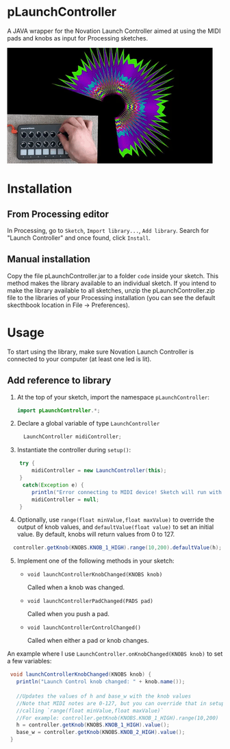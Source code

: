 # pLaunchController
A JAVA wrapper for the Novation Launch Controller aimed at using the MIDI pads and knobs as input for Processing sketches.

![](pLaunchController.gif)

# Installation
## From Processing editor
In Processing, go to `Sketch`, `Import library...`, `Add library`. Search for "Launch Controller" and once found, click `Install`.
## Manual installation
Copy the file pLaunchController.jar to a folder `code` inside your sketch. This method makes the library available to an individual sketch.
If you intend to make the library available to all sketches, unzip the pLaunchController.zip file to the libraries of your Processing installation (you can see the default skecthbook location in File -> Preferences).

# Usage
To start using the library, make sure Novation Launch Controller is connected to your computer (at least one led is lit).
## Add reference to library
  1. At the top of your sketch, import the namespace `pLaunchController`:
      ```JAVA
      import pLaunchController.*;
      ```
   
   2. Declare a global variable of type `LaunchController`
        ```JAVA
          LaunchController midiController;
        ```
   3. Instantiate the controller during `setup()`:
   
  ```JAVA
      try {
          midiController = new LaunchController(this);
      }
       catch(Exception e) {
          println("Error connecting to MIDI device! Sketch will run with UI controllers. values.");
          midiController = null;
      }
  ```
  4. Optionally, use `range(float minValue,float maxValue)` to override the output of knob values, and `defaultValue(float value)` to set an initial value. By default, knobs will return values from 0 to 127.
    
  ```JAVA
    controller.getKnob(KNOBS.KNOB_1_HIGH).range(10,200).defaultValue(h);
  ``` 
  
  5. Implement one of the following methods in your sketch:
  
     * `void launchControllerKnobChanged(KNOBS knob)`
     
        Called when a knob was changed.
     * `void launchControllerPadChanged(PADS pad)`
     
        Called when you push a pad.
     * `void launchControllerControlChanged()`
     
        Called when either a pad or knob changes.
  
  An example where I use `LaunchController.onKnobChanged(KNOBS knob)` to set a few variables:
   ```JAVA
    void launchControllerKnobChanged(KNOBS knob) {
      println("Launch Control knob changed: " + knob.name());

      //Updates the values of h and base_w with the knob values
      //Note that MIDI notes are 0-127, but you can override that in setup() by
      //calling `range(float minValue,float maxValue)`
      //For example: controller.getKnob(KNOBS.KNOB_1_HIGH).range(10,200)
      h = controller.getKnob(KNOBS.KNOB_1_HIGH).value();
      base_w = controller.getKnob(KNOBS.KNOB_2_HIGH).value();
    }   
   ```
